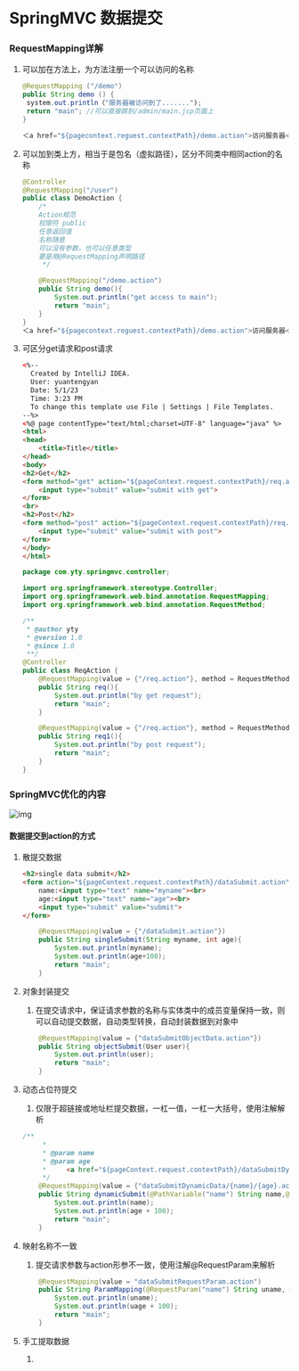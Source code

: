 # SpringMVC 数据提交



### RequestMapping详解

1. 可以加在方法上，为方法注册一个可以访问的名称

   ```java
   @RequestMapping ("/demo")
   public String demo () {
   	system.out.println（"服务器被访问到了.......");
   	return "main"; //可以直接跳到/admin/main.jsp页面上
   }
   
   ＜a href="${pagecontext.reguest.contextPath}/demo.action">访问服务器</a>
   ```

2. 可以加到类上方，相当于是包名（虚拟路径），区分不同类中相同action的名称

   ```java
   @Controller
   @RequestMapping("/user")
   public class DemoAction {
       /*
       Action规范
       权限符 public
       任意返回值
       名称随意
       可以没有参数，也可以任意类型
       要是用@RequestMapping声明路径
        */
   
       @RequestMapping("/demo.action")
       public String demo(){
           System.out.println("get access to main");
           return "main";
       }
   }
   ＜a href="${pagecontext.reguest.contextPath}/demo.action">访问服务器</a>
   ```

3. 可区分get请求和post请求

   ```html
   <%--
     Created by IntelliJ IDEA.
     User: yuantengyan
     Date: 5/1/23
     Time: 3:23 PM
     To change this template use File | Settings | File Templates.
   --%>
   <%@ page contentType="text/html;charset=UTF-8" language="java" %>
   <html>
   <head>
       <title>Title</title>
   </head>
   <body>
   <h2>Get</h2>
   <form method="get" action="${pageContext.request.contextPath}/req.action">
       <input type="submit" value="submit with get">
   </form>
   <br>
   <h2>Post</h2>
   <form method="post" action="${pageContext.request.contextPath}/req.action">
       <input type="submit" value="submit with post">
   </form>
   </body>
   </html>
   
   ```

   ```java
   package com.yty.springmvc.controller;
   
   import org.springframework.stereotype.Controller;
   import org.springframework.web.bind.annotation.RequestMapping;
   import org.springframework.web.bind.annotation.RequestMethod;
   
   /**
    * @author yty
    * @version 1.0
    * @since 1.0
    **/
   @Controller
   public class ReqAction {
       @RequestMapping(value = {"/req.action"}, method = RequestMethod.GET)
       public String req(){
           System.out.println("by get request");
           return "main";
       }
   
       @RequestMapping(value = {"/req.action"}, method = RequestMethod.POST)
       public String req1(){
           System.out.println("by post request");
           return "main";
       }
   }
   
   ```

### SpringMVC优化的内容

![img](https://cdn.nlark.com/yuque/0/2022/png/22016332/1649670831990-7c457a67-3e0d-4300-9174-7c797e53d2bd.png)

#### 数据提交到action的方式

1. 散提交数据

   ```html
   <h2>single data submit</h2>
   <form action="${pageContext.request.contextPath}/dataSubmit.action">
       name:<input type="text" name="myname"><br>
       age:<input type="text" name="age"><br>
       <input type="submit" value="submit">
   </form>
   ```

   ```java
       @RequestMapping(value = {"/dataSubmit.action"})
       public String singleSubmit(String myname, int age){
           System.out.println(myname);
           System.out.println(age+100);
           return "main";
       }
   ```

2. 对象封装提交

   1. 在提交请求中，保证请求参数的名称与实体类中的成员变量保持一致，则可以自动提交数据，自动类型转换，自动封装数据到对象中

   ```java
       @RequestMapping(value = {"dataSubmitObjectData.action"})
       public String objectSubmit(User user){
           System.out.println(user);
           return "main";
       }
   ```

3. 动态占位符提交

   1. 仅限于超链接或地址栏提交数据，一杠一值，一杠一大括号，使用注解解析

   ```java
   /**
        * 
        * @param name
        * @param age
        *     <a href="${pageContext.request.contextPath}/dataSubmitDynamicData/syb/25.action">dynamic submit</a>
        */
       @RequestMapping(value = {"dataSubmitDynamicData/{name}/{age}.action"})
       public String dynamicSubmit(@PathVariable("name") String name,@PathVariable("age") int age){
           System.out.println(name);
           System.out.println(age + 100);
           return "main";
       }
   ```

4. 映射名称不一致

   1. 提交请求参数与action形参不一致，使用注解@RequestParam来解析

   ```java
       @RequestMapping(value = "dataSubmitRequestParam.action")
       public String ParamMapping(@RequestParam("name") String uname, @RequestParam("age") Integer uage){
           System.out.println(uname);
           System.out.println(uage + 100);
           return "main";
       }
   ```

5. 手工提取数据

   1. 